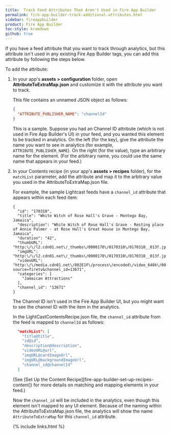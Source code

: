 ```yaml
---
title:  Track Feed Attributes That Aren't Used in Fire App Builder
permalink: fire-app-builder-track-additional-attributes.html
sidebar: fireappbuilder
product: Fire App Builder
toc-style: kramdown
github: true
---
```


If you have a feed attribute that you want to track through analytics, but this attribute isn't used in any existing Fire App Builder tags, you can add this attribute by following the steps below.

To add the attribute:

1.  In your app's **assets > configuration** folder, open **AttributeToExtraMap.json** and customize it with the attribute you want to track.

    This file contains an unnamed JSON object as follows:

    ```json
    {
      "ATTRIBUTE_PUBLISHER_NAME": "channelId"
    }
    ```

    This is a sample. Suppose you had an Channel ID attribute (which is not used in Fire App Builder's UI) in your feed, and you wanted this element to be tracked in analytics. On the left (for the key), give the attribute the name you want to see in analytics (for example, `ATTRIBUTE_PUBLISHER_NAME`). On the right (for the value), type an arbitrary name for the element. (For the arbitrary name, you could use the same name that appears in your feed.)

2.  In your Contents recipe (in your app's **assets > recipes** folder), for the `matchList` parameter, add the attribute and map it to the arbitrary value you used in the AttributeToExtraMap.json file.

    For example, the sample Lightcast feeds have a `channel_id` attribute that appears within each feed item:

    ```
    {
      "id": "170310",
      "title": "White Witch of Rose Hall's Grave - Montego Bay, Jamaica",
      "description": "White Witch of Rose Hall's Grave - Resting place of Annie Palmer - at Rose Hall's Great House in Montego Bay, Jamaica",
      "duration": "42",
      "thumbURL": "http:\/\/l2.cdn01.net\/_thumbs\/0000170\/0170310\/0170310__013f.jpg",
      "imgURL": "http:\/\/l2.cdn01.net\/_thumbs\/0000170\/0170310\/0170310__013f.jpg",
      "videoURL": "http:\/\/media.cdn01.net\/802E1F\/process\/encoded\/video_640k\/0000170\/0170310\/B8HGFX0IC.mp4?source=firetv&channel_id=13671",
      "categories": [
        "Jamaican Attractions"
      ],
      "channel_id": "13671"
    }
    ```

    The Channel ID isn't used in the Fire App Builder UI, but you might want to see the channel ID with the item in the analytics.

    In the LightCastContentsRecipe.json file, the `channel_id` attribute from the feed is mapped to `channelId` as follows:

    ```json
      "matchList": [
        "title@title",
        "id@id",
        "description@description",
        "videoURL@url",
        "imgURL@cardImageUrl",
        "imgURL@backgroundImageUrl",
        "channel_id@channelId"
      ]
    ```

    (See [Set Up the Content Recipe][fire-app-builder-set-up-recipes-content]) for more details on matching and mapping elements in your feed.)

    Now the `channel_id` will be included in the analytics, even though this element isn't mapped to any UI element. Because of the naming within the AttributeToExtraMap.json file, the analytics will show the name `AttributeToExtraMap` for this `channel_id` attribute.

    {% include links.html %}
